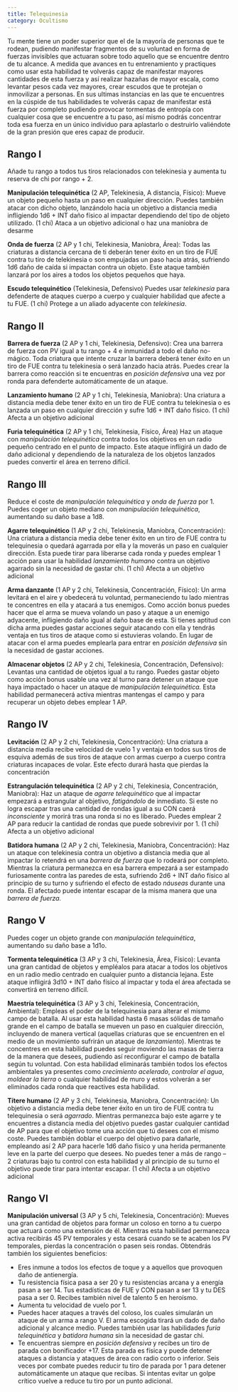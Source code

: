 ```yaml
---
title: Telequinesia
category: Ocultismo
---
```


Tu mente tiene un poder superior que el de la mayoría de personas que te rodean, pudiendo manifestar fragmentos de su voluntad en forma de fuerzas invisibles que actuaran sobre todo aquello que se encuentre dentro de tu alcance. A medida que avances en tu entrenamiento y practiques como usar esta habilidad te volverás capaz de manifestar mayores cantidades de esta fuerza y así realizar hazañas de mayor escala, como levantar pesos cada vez mayores, crear escudos que te protejan o inmovilizar a personas. En sus ultimas instancias en las que te encuentres en la cúspide de tus habilidades te volverás capaz de manifestar está fuerza por completo pudiendo provocar tormentas de entropía con cualquier cosa que se encuentre a tu paso, así mismo podrás concentrar toda esa fuerza en un único individuo para aplastarlo o destruirlo valiéndote de la gran presión que eres capaz de producir.

## Rango I

Añade tu rango a todos tus tiros relacionados con telekinesia y aumenta tu reserva de chi por rango + 2.

**Manipulación telequinética** (2 AP, Telekinesia, A distancia, Físico): Mueve un objeto pequeño hasta un paso en cualquier dirección. Puedes también atacar con dicho objeto, lanzándolo hacia un objetivo a distancia media infligiendo 1d6 + INT daño físico al impactar dependiendo del tipo de objeto utilizado. (1 chi) Ataca a un objetivo adicional o haz una maniobra de desarme

**Onda de fuerza** (2 AP y 1 chi, Telekinesia, Maniobra, Área): Todas las criaturas a distancia cercana de ti deberán tener éxito en un tiro de FUE contra tu tiro de telekinesia o son empujadas un paso hacia atrás, sufriendo 1d6 daño de caída si impactan contra un objeto. Este ataque también lanzará por los aires a todos los objetos pequeños que haya.

**Escudo telequinético** (Telekinesia, Defensivo) Puedes usar *telekinesia* para defenderte de ataques cuerpo a cuerpo y cualquier habilidad que afecte a tu FUE. (1 chi) Protege a un aliado adyacente con *telekinesia*.

## Rango II

**Barrera de fuerza** (2 AP y 1 chi, Telekinesia, Defensivo): Crea una barrera de fuerza con PV igual a tu rango + 4 e inmunidad a todo el daño no-mágico. Toda criatura que intente cruzar la barrera deberá tener éxito en un tiro de FUE contra tu telekinesia o será lanzado hacia atrás. Puedes crear la barrera como reacción si te encuentras en *posición defensiva* una vez por ronda para defenderte automáticamente de un ataque.

**Lanzamiento humano** (2 AP y 1 chi, Telekinesia, Maniobra): Una criatura a distancia media debe tener éxito en un tiro de FUE contra tu telekinesia o es lanzada un paso en cualquier dirección y sufre 1d6 + INT daño físico. (1 chi) Afecta a un objetivo adicional

**Furia telequinética** (2 AP y 1 chi, Telekinesia, Físico, Área) Haz un ataque con *manipulación telequinética* contra todos los objetivos en un radio pequeño centrado en el punto de impacto. Este ataque infligirá un dado de daño adicional y dependiendo de la naturaleza de los objetos lanzados puedes convertir el área en terreno difícil.

## Rango III

Reduce el coste de *manipulación telequinética* y *onda de fuerza* por 1. Puedes coger un objeto mediano con *manipulación telequinética*, aumentando su daño base a 1d8.

**Agarre telequinético** (1 AP y 2 chi, Telekinesia, Maniobra, Concentración): Una criatura a distancia media debe tener éxito en un tiro de FUE contra tu telequinesia o quedará agarrada por ella y la moverás un paso en cualquier dirección. Esta puede tirar para liberarse cada ronda y puedes emplear 1 acción para usar la habilidad *lanzamiento humano* contra un objetivo agarrado sin la necesidad de gastar chi. (1 chi) Afecta a un objetivo adicional

**Arma danzante** (1 AP y 2 chi, Telekinesia, Concentración, Físico): Un arma levitará en el aire y obedecerá tu voluntad, permaneciendo tu lado mientras te concentres en ella y atacará a tus enemigos. Como acción bonus puedes hacer que el arma se mueva volando un paso y ataque a un enemigo adyacente, infligiendo daño igual al daño base de esta. Si tienes aptitud con dicha arma puedes gastar acciones seguir atacando con ella y tendrás ventaja en tus tiros de ataque como si estuvieras volando. En lugar de atacar con el arma puedes emplearla para entrar en *posición defensiva* sin la necesidad de gastar acciones.

**Almacenar objetos** (2 AP y 2 chi, Telekinesia, Concentración, Defensivo): Levantas una cantidad de objetos igual a tu rango. Puedes gastar objeto como acción bonus usable una vez al turno para detener un ataque que haya impactado o hacer un ataque de *manipulación telequinética.* Esta habilidad permanecerá activa mientras mantengas el campo y para recuperar un objeto debes emplear 1 AP.

## Rango IV

**Levitación** (2 AP y 2 chi, Telekinesia, Concentración): Una criatura a distancia media recibe velocidad de vuelo 1 y ventaja en todos sus tiros de esquiva además de sus tiros de ataque con armas cuerpo a cuerpo contra criaturas incapaces de volar. Este efecto durará hasta que pierdas la concentración

**Estrangulación telequinética** (2 AP y 2 chi, Telekinesia, Concentración, Maniobra): Haz un ataque de *agarre telequinético* que al impactar empezará a estrangular al objetivo, *fatigándolo* de inmediato. Si este no logra escapar tras una cantidad de rondas igual a su CON caerá *inconsciente* y morirá tras una ronda si no es liberado. Puedes emplear 2 AP para reducir la cantidad de rondas que puede sobrevivir por 1. (1 chi) Afecta a un objetivo adicional

**Batidora humana** (2 AP y 2 chi, Telekinesia, Maniobra, Concentración): Haz un ataque con telekinesia contra un objetivo a distancia media que al impactar lo retendrá en una *barrera de fuerza* que lo rodeará por completo. Mientras la criatura permanezca en esa barrera empezará a ser estampado furiosamente contra las paredes de esta, sufriendo 2d6 + INT daño físico al principio de su turno y sufriendo el efecto de estado *náuseas* durante una ronda. El afectado puede intentar escapar de la misma manera que una *barrera de fuerza.*

## Rango V

Puedes coger un objeto grande con *manipulación telequinética*, aumentando su daño base a 1d1o.

**Tormenta telequinética** (3 AP y 3 chi, Telekinesia, Área, Físico): Levanta una gran cantidad de objetos y empléalos para atacar a todos los objetivos en un radio medio centrado en cualquier punto a distancia lejana. Este ataque infligirá 3d10 + INT daño físico al impactar y toda el área afectada se convertirá en terreno difícil.

**Maestría telequinética** (3 AP y 3 chi, Telekinesia, Concentración, Ambiental): Empleas el poder de la telequinesia para alterar el mismo campo de batalla. Al usar esta habilidad hasta 6 masas sólidas de tamaño grande en el campo de batalla se mueven un paso en cualquier dirección, incluyendo de manera vertical (aquellas criaturas que se encuentren en el medio de un movimiento sufrirán un ataque de *lanzamiento*). Mientras te concentres en esta habilidad puedes seguir moviendo las masas de tierra de la manera que desees, pudiendo así reconfigurar el campo de batalla según tu voluntad. Con esta habilidad eliminarás también todos los efectos ambientales ya presentes como *crecimiento acelerado*, *controlar el agua*, *moldear la tierra* o cualquier habilidad de muro y estos volverán a ser eliminados cada ronda que reactives esta habilidad.

**Títere humano** (2 AP y 3 chi, Telekinesia, Maniobra, Concentración): Un objetivo a distancia media debe tener éxito en un tiro de FUE contra tu telequinesia o será *agarrado*. Mientras permanezca bajo este agarre y te encuentres a distancia media del objetivo puedes gastar cualquier cantidad de AP para que el objetivo tome una acción que tú desees con el mismo coste. Puedes también doblar el cuerpo del objetivo para dañarle, empleando así 2 AP para hacerle 1d6 daño físico y una herida permanente leve en la parte del cuerpo que desees. No puedes tener a más de rango – 2 criaturas bajo tu control con esta habilidad y al principio de su turno el objetivo puede tirar para intentar escapar. (1 chi) Afecta a un objetivo adicional

## Rango VI

**Manipulación universal** (3 AP y 5 chi, Telekinesia, Concentración): Mueves una gran cantidad de objetos para formar un coloso en torno a tu cuerpo que actuará como una extensión de él. Mientras esta habilidad permanezca activa recibirás 45 PV temporales y esta cesará cuando se te acaben los PV temporales, pierdas la concentración o pasen seis rondas. Obtendrás también los siguientes beneficios:

- Eres inmune a todos los efectos de toque y a aquellos que provoquen daño de antienergía.
- Tu resistencia física pasa a ser 20 y tu resistencias arcana y a energía pasan a ser 14. Tus estadísticas de FUE y CON pasan a ser 13 y tu DES pasa a ser 0. Recibes también nivel de talento 5 en heroísmo.
- Aumenta tu velocidad de vuelo por 1.
- Puedes hacer ataques a través del coloso, los cuales simularán un ataque de un arma a rango V. El arma escogida tirará un dado de daño adicional y alcance medio. Puedes también usar las habilidades *furia telequinética* y *batidora humana* sin la necesidad de gastar chi.
- Te encuentras siempre en *posición defensiva* y recibes un tiro de parada con bonificador +17. Esta parada es física y puede detener ataques a distancia y ataques de área con radio corto o inferior. Seis veces por combate puedes reducir tu tiro de parada por 1 para detener automáticamente un ataque que recibas. Si intentas evitar un golpe crítico vuelve a reduce tu tiro por un punto adicional.
